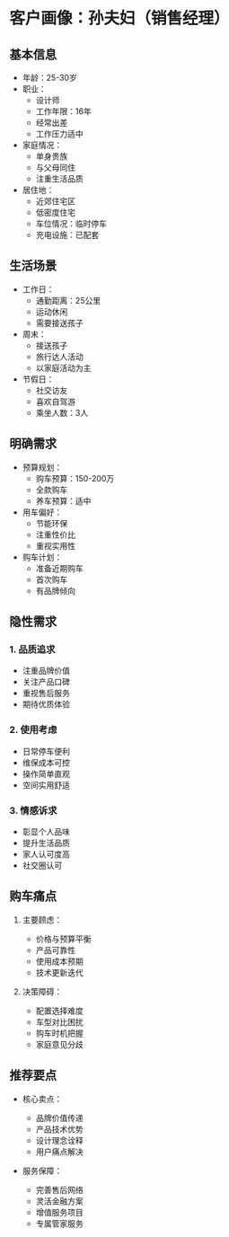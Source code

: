 # 客户画像：孙夫妇（销售经理）

## 基本信息
- 年龄：25-30岁
- 职业：
  - 设计师
  - 工作年限：16年
  - 经常出差
  - 工作压力适中
- 家庭情况：
  - 单身贵族
  - 与父母同住
  - 注重生活品质
- 居住地：
  - 近郊住宅区
  - 低密度住宅
  - 车位情况：临时停车
  - 充电设施：已配套

## 生活场景
- 工作日：
  - 通勤距离：25公里
  - 运动休闲
  - 需要接送孩子
- 周末：
  - 接送孩子
  - 旅行达人活动
  - 以家庭活动为主
- 节假日：
  - 社交访友
  - 喜欢自驾游
  - 乘坐人数：3人

## 明确需求
- 预算规划：
  - 购车预算：150-200万
  - 全款购车
  - 养车预算：适中
- 用车偏好：
  - 节能环保
  - 注重性价比
  - 重视实用性
- 购车计划：
  - 准备近期购车
  - 首次购车
  - 有品牌倾向

## 隐性需求
### 1. 品质追求
- 注重品牌价值
- 关注产品口碑
- 重视售后服务
- 期待优质体验

### 2. 使用考虑
- 日常停车便利
- 维保成本可控
- 操作简单直观
- 空间实用舒适

### 3. 情感诉求
- 彰显个人品味
- 提升生活品质
- 家人认可度高
- 社交圈认可

## 购车痛点
1. 主要顾虑：
   - 价格与预算平衡
   - 产品可靠性
   - 使用成本预期
   - 技术更新迭代

2. 决策障碍：
   - 配置选择难度
   - 车型对比困扰
   - 购车时机把握
   - 家庭意见分歧

## 推荐要点
- 核心卖点：
  - 品牌价值传递
  - 产品技术优势
  - 设计理念诠释
  - 用户痛点解决

- 服务保障：
  - 完善售后网络
  - 灵活金融方案
  - 增值服务项目
  - 专属管家服务